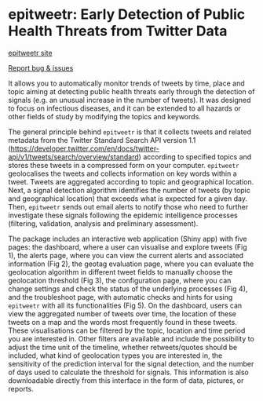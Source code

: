 # epitweetr: Early Detection of Public Health Threats from Twitter Data

[epitweetr site](https://github.com/EU-ECDC/epitweetr)

[Report bug & issues](https://github.com/EU-ECDC/epitweetr/issues)


It allows you to automatically monitor trends of tweets by time, place and topic aiming at detecting public health threats early through the detection of signals (e.g. an unusual increase in the number of tweets). It was designed to focus on infectious diseases, and it can be extended to all hazards or other fields of study by modifying the topics and keywords.

The general principle behind `epitweetr` is that it collects tweets and related metadata from the Twitter Standard Search API version 1.1 (https://developer.twitter.com/en/docs/twitter-api/v1/tweets/search/overview/standard) according to specified topics and stores these tweets in a compressed form on your computer. `epitweetr` geolocalises the tweets and collects information on key words within a tweet. Tweets are aggregated according to topic and geographical location. Next, a signal detection algorithm identifies the number of tweets (by topic and geographical location) that exceeds what is expected for a given day. Then, `epitweetr` sends out email alerts to notify those who need to further investigate these signals following the epidemic intelligence processes (filtering, validation, analysis and preliminary assessment).

The package includes  an interactive web application (Shiny app) with five pages: the dashboard, where a user can visualise and explore tweets (Fig 1), the alerts page, where you can view the current alerts and associated information (Fig 2), the geotag evaluation page, where you can evaluate the geolocation algorithm in different tweet fields to manually choose the geolocation threshold (Fig 3), the configuration page, where you can change settings and check the status of the underlying processes (Fig 4), and the troubleshoot page, with automatic checks and hints for using `epitweetr` with all its functionalities (Fig 5). On the dashboard, users can view the aggregated number of tweets over time, the location of these tweets on a map and the words most frequently found in these tweets. These visualisations can be filtered by the topic, location and time period you are interested in. Other filters are available and include the possibility to adjust the time unit of the timeline, whether retweets/quotes should be included, what kind of geolocation types you are interested in, the sensitivity of the prediction interval for the signal detection, and the number of days used to calculate the threshold for signals. This information is also downloadable directly from this interface in the form of data, pictures, or reports.
